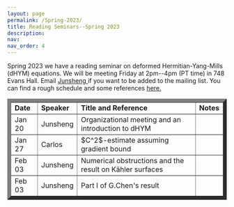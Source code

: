```yaml
---
layout: page
permalink: /Spring-2023/
title: Reading Seminars--Spring 2023
description: 
nav:
nav_order: 4
---
```



<p>Spring 2023 we have a reading seminar on deformed Hermitian-Yang-Mills (dHYM) equations. We will be meeting Friday at 2pm--4pm (PT time) in 748 Evans Hall. Email <a href="mailto:jszhang@berkeley.edu"> Junsheng </a> if you want to be added to the mailing list. You can find a rough schedule and some references <a href="https://docs.google.com/spreadsheets/d/1VdjBjBv3v2ecbZAhkX8uV2wVaFwzVXuGRdA9X7xFcQY/edit?usp=sharing"> here. </a> </p>

<p> <table cellpadding="4" cellspacing="2" border="8">
  
<td align="left"> <b>Date</b></td>
<td>
<b>Speaker</b>
</td>
<td> 
<b>Title and Reference</b>
</td>
<td>
<b>Notes</b>
</td>
<tr>

  
<td align="left"> Jan 20</td>
<td>
Junsheng
</td>
<td> 
Organizational meeting and an introduction to dHYM
</td>
<td>
<!--notes-->
</td>
<tr>  

<td align="left"> Jan 27</td>
<td>
Carlos
</td>
<td> 
$C^2$-estimate assuming gradient bound
</td>
<td>
<!--notes-->
</td>
<tr>
  
  
<td align="left"> Feb 03</td>
<td>
Junsheng
</td>
<td> 
Numerical obstructions and the result on Kähler surfaces
</td>
<td>
<!--notes-->
</td>
<tr>

  
   
<td align="left"> Feb 03</td>
<td>
Junsheng
</td>
<td> 
Part I of G.Chen's result
</td>
<td>
<!--notes-->
</td>
<tr>
 
